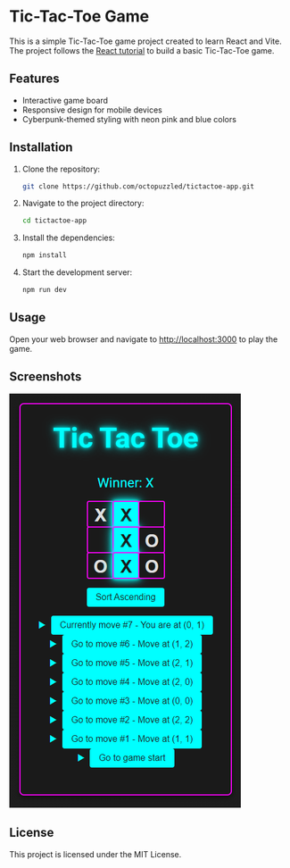 # Tic-Tac-Toe Game

This is a simple Tic-Tac-Toe game project created to learn React and Vite. The project follows the [React tutorial](https://react.dev/learn/tutorial-tic-tac-toe) to build a basic Tic-Tac-Toe game.

## Features

- Interactive game board
- Responsive design for mobile devices
- Cyberpunk-themed styling with neon pink and blue colors

## Installation

1. Clone the repository:

   ```sh
   git clone https://github.com/octopuzzled/tictactoe-app.git
   ```

2. Navigate to the project directory:

    ```sh
    cd tictactoe-app
    ```

3. Install the dependencies:

    ```sh
    npm install
    ```

4. Start the development server:

    ```sh
    npm run dev
    ```

## Usage

Open your web browser and navigate to [http://localhost:3000](http://localhost:3000) to play the game.

## Screenshots

![Tic-Tac-Toe Game](src/assets/game.png)

## License

This project is licensed under the MIT License.